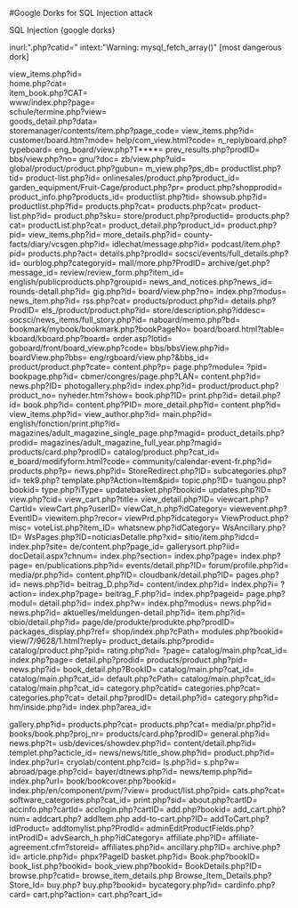 #Google Dorks for SQL Injection attack 

SQL Injection {google dorks}

inurl:".php?catid=" intext:"Warning: mysql_fetch_array()"    [most dangerous dork]

view_items.php?id=     <br>
home.php?cat=           <br>
item_book.php?CAT=            <br>
www/index.php?page=           <br>
schule/termine.php?view=         <br>
goods_detail.php?data=         <br>
storemanager/contents/item.php?page_code=
view_items.php?id=
customer/board.htm?mode=
help/com_view.html?code=
n_replyboard.php?typeboard=
eng_board/view.php?T****=
prev_results.php?prodID=
bbs/view.php?no=
gnu/?doc=
zb/view.php?uid=
global/product/product.php?gubun=
m_view.php?ps_db=
productlist.php?tid=
product-list.php?id=
onlinesales/product.php?product_id=
garden_equipment/Fruit-Cage/product.php?pr=
product.php?shopprodid=
product_info.php?products_id=
productlist.php?tid=
showsub.php?id=
productlist.php?fid=
products.php?cat=
products.php?cat=
product-list.php?id=
product.php?sku=
store/product.php?productid=
products.php?cat=
productList.php?cat=
product_detail.php?product_id=
product.php?pid=
view_items.php?id=
more_details.php?id=
county-facts/diary/vcsgen.php?id=
idlechat/message.php?id=
podcast/item.php?pid=
products.php?act=
details.php?prodId=
socsci/events/full_details.php?id=
ourblog.php?categoryid=
mall/more.php?ProdID=
archive/get.php?message_id=
review/review_form.php?item_id=
english/publicproducts.php?groupid=
news_and_notices.php?news_id=
rounds-detail.php?id=
gig.php?id=
board/view.php?no=
index.php?modus=
news_item.php?id=
rss.php?cat=
products/product.php?id=
details.php?ProdID=
els_/product/product.php?id=
store/description.php?iddesc=
socsci/news_items/full_story.php?id=
naboard/memo.php?bd=
bookmark/mybook/bookmark.php?bookPageNo=
board/board.html?table=
kboard/kboard.php?board=
order.asp?lotid=
goboard/front/board_view.php?code=
bbs/bbsView.php?id=
boardView.php?bbs=
eng/rgboard/view.php?&bbs_id=
product/product.php?cate=
content.php?p=
page.php?module=
?pid=
bookpage.php?id=
cbmer/congres/page.php?LAN=
content.php?id=
news.php?ID=
photogallery.php?id=
index.php?id=
product/product.php?product_no=
nyheder.htm?show=
book.php?ID=
print.php?id=
detail.php?id=
book.php?id=
content.php?PID=
more_detail.php?id=
content.php?id=
view_items.php?id=
view_author.php?id=
main.php?id=
english/fonction/print.php?id=
magazines/adult_magazine_single_page.php?magid=
product_details.php?prodid=
magazines/adult_magazine_full_year.php?magid=
products/card.php?prodID=
catalog/product.php?cat_id=
e_board/modifyform.html?code=
community/calendar-event-fr.php?id=
products.php?p=
news.php?id=
StoreRedirect.php?ID=
subcategories.php?id=
tek9.php?
template.php?Action=Item&pid=
topic.php?ID=
tuangou.php?bookid=
type.php?iType=
updatebasket.php?bookid=
updates.php?ID=
view.php?cid=
view_cart.php?title=
view_detail.php?ID=
viewcart.php?CartId=
viewCart.php?userID=
viewCat_h.php?idCategory=
viewevent.php?EventID=
viewitem.php?recor=
viewPrd.php?idcategory=
ViewProduct.php?misc=
voteList.php?item_ID=
whatsnew.php?idCategory=
WsAncillary.php?ID=
WsPages.php?ID=noticiasDetalle.php?xid=
sitio/item.php?idcd=
index.php?site=
de/content.php?page_id=
gallerysort.php?iid=
docDetail.aspx?chnum=
index.php?section=
index.php?page=
index.php?page=
en/publications.php?id=
events/detail.php?ID=
forum/profile.php?id=
media/pr.php?id=
content.php?ID=
cloudbank/detail.php?ID=
pages.php?id=
news.php?id=
beitrag_D.php?id=
content/index.php?id=
index.php?i=
?action=
index.php?page=
beitrag_F.php?id=
index.php?pageid=
page.php?modul=
detail.php?id=
index.php?w=
index.php?modus=
news.php?id=
news.php?id=
aktuelles/meldungen-detail.php?id=
item.php?id=
obio/detail.php?id=
page/de/produkte/produkte.php?prodID=
packages_display.php?ref=
shop/index.php?cPath=
modules.php?bookid=
view/7/9628/1.html?reply=
product_details.php?prodid=
catalog/product.php?pid=
rating.php?id=
?page=
catalog/main.php?cat_id=
index.php?page=
detail.php?prodid=
products/product.php?pid=
news.php?id=
book_detail.php?BookID=
catalog/main.php?cat_id=
catalog/main.php?cat_id=
default.php?cPath=
catalog/main.php?cat_id=
catalog/main.php?cat_id=
category.php?catid=
categories.php?cat=
categories.php?cat=
detail.php?prodID=
detail.php?id=
category.php?id=
hm/inside.php?id=
index.php?area_id=

gallery.php?id=
products.php?cat=
products.php?cat=
media/pr.php?id=
books/book.php?proj_nr=
products/card.php?prodID=
general.php?id=
news.php?t=
usb/devices/showdev.php?id=
content/detail.php?id=
templet.php?acticle_id=
news/news/title_show.php?id=
product.php?id=
index.php?url=
cryolab/content.php?cid=
ls.php?id=
s.php?w=
abroad/page.php?cid=
bayer/dtnews.php?id=
news/temp.php?id=
index.php?url=
book/bookcover.php?bookid=
index.php/en/component/pvm/?view=
product/list.php?pid=
cats.php?cat=
software_categories.php?cat_id=
print.php?sid=
about.php?cartID=
accinfo.php?cartId=
acclogin.php?cartID=
add.php?bookid=
add_cart.php?num=
addcart.php?
addItem.php
add-to-cart.php?ID=
addToCart.php?idProduct=
addtomylist.php?ProdId=
adminEditProductFields.php?intProdID=
advSearch_h.php?idCategory=
affiliate.php?ID=
affiliate-agreement.cfm?storeid=
affiliates.php?id=
ancillary.php?ID=
archive.php?id=
article.php?id=
phpx?PageID
basket.php?id=
Book.php?bookID=
book_list.php?bookid=
book_view.php?bookid=
BookDetails.php?ID=
browse.php?catid=
browse_item_details.php
Browse_Item_Details.php?Store_Id=
buy.php?
buy.php?bookid=
bycategory.php?id=
cardinfo.php?card=
cart.php?action=
cart.php?cart_id=

